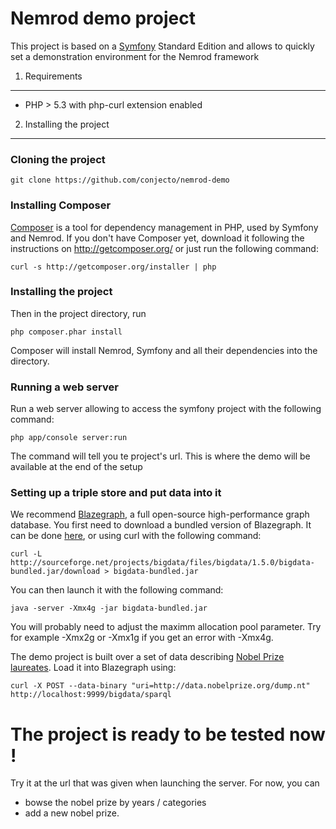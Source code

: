Nemrod demo project
========================

This project is based on a [Symfony][1] Standard Edition and allows to quickly set a demonstration environment for the
Nemrod framework

1) Requirements
----------------------------------

- PHP > 5.3 with php-curl extension enabled

2) Installing the project
----------------------------------

### Cloning the project

    git clone https://github.com/conjecto/nemrod-demo

### Installing Composer

[Composer][2] is a tool for dependency management in PHP, used by Symfony and Nemrod.
If you don't have Composer yet, download it following the instructions on
http://getcomposer.org/ or just run the following command:

    curl -s http://getcomposer.org/installer | php

### Installing the project

Then in the project directory, run

    php composer.phar install

Composer will install Nemrod, Symfony and all their dependencies into the directory.

### Running a web server

Run a web server allowing to access the symfony project with the following command:

    php app/console server:run
    
The command will tell you te project's url. This is where the demo will be available at the end of the setup

### Setting up a triple store and put data into it

We recommend [Blazegraph][3], a full open-source high-performance graph database. You first need to download a bundled version of Blazegraph. It can be done [here][5], or using curl with the following command:

    curl -L http://sourceforge.net/projects/bigdata/files/bigdata/1.5.0/bigdata-bundled.jar/download > bigdata-bundled.jar

You can then launch it with the following command:

    java -server -Xmx4g -jar bigdata-bundled.jar
    
You will probably need to adjust the maximm allocation pool parameter. Try for example -Xmx2g or -Xmx1g if you get an error with -Xmx4g. 

The demo project is built over a set of data describing [Nobel Prize laureates][4]. Load it into Blazegraph using:

    curl -X POST --data-binary "uri=http://data.nobelprize.org/dump.nt" http://localhost:9999/bigdata/sparql

# The project is ready to be tested now !

Try it at the url that was given when launching the server. For now, you can
 
 - bowse the nobel prize by years / categories
 - add a new nobel prize.


[1]: http://symfony.com/doc/2.4/book/installation.html
[2]: http://getcomposer.org/
[3]: http://www.blazegraph.com/
[4]: http://datahub.io/dataset/nobelprizes
[5]: http://sourceforge.net/projects/bigdata/files/bigdata/1.5.0/bigdata-bundled.jar/download
